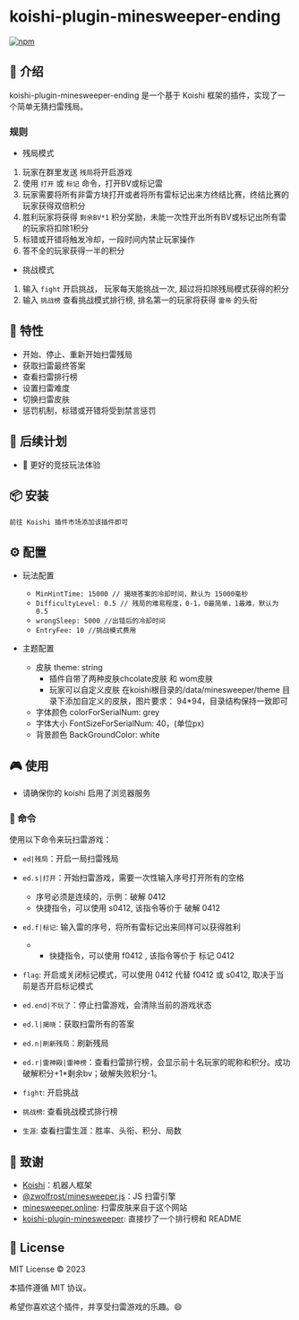 # koishi-plugin-minesweeper-ending

[![npm](https://img.shields.io/npm/v/koishi-plugin-minesweeper-ending?style=flat-square)](https://www.npmjs.com/package/koishi-plugin-minesweeper-ending)


## 🎈 介绍

koishi-plugin-minesweeper-ending 是一个基于 Koishi 框架的插件，实现了一个简单无猜扫雷残局。

### 规则

- 残局模式
1. 玩家在群里发送 `残局`将开启游戏
2. 使用 `打开` 或 `标记` 命令，打开BV或标记雷
3. 玩家需要将所有非雷方块打开或者将所有雷标记出来方终结比赛，终结比赛的玩家获得双倍积分
4. 胜利玩家将获得 `剩余BV*1` 积分奖励，未能一次性开出所有BV或标记出所有雷的玩家将扣除1积分
5. 标错或开错将触发冷却，一段时间内禁止玩家操作
6. 答不全的玩家获得一半的积分
- 挑战模式
1. 输入 `fight` 开启挑战， 玩家每天能挑战一次, 超过将扣除残局模式获得的积分
2. 输入 `挑战榜` 查看挑战模式排行榜, 排名第一的玩家将获得 `雷帝` 的头衔
## 🚀 特性

- 开始、停止、重新开始扫雷残局
- 获取扫雷最终答案
- 查看扫雷排行榜
- 设置扫雷难度 
- 切换扫雷皮肤
- 惩罚机制，标错或开错将受到禁言惩罚

## 🌠 后续计划

* 🤖 更好的竞技玩法体验

## 📦 安装

```
前往 Koishi 插件市场添加该插件即可
```

## ⚙️ 配置


- 玩法配置
  - `MinHintTime: 15000 // 揭晓答案的冷却时间，默认为 15000毫秒`
  - `DifficultyLevel: 0.5 // 残局的难易程度，0-1，0最简单，1最难，默认为 0.5`
  - `wrongSleep: 5000 //出错后的冷却时间` 
  - `EntryFee: 10 //挑战模式费用`

- 主题配置
  - 皮肤 theme: string
    - 插件自带了两种皮肤chcolate皮肤 和 wom皮肤
    - 玩家可以自定义皮肤 在koishi根目录的/data/minesweeper/theme 目录下添加自定义的皮肤，图片要求： 94*94，目录结构保持一致即可
  - 字体颜色 colorForSerialNum: grey
  - 字体大小 FontSizeForSerialNum: 40，(单位px)
  - 背景颜色 BackGroundColor: white

## 🎮 使用

- 请确保你的 koishi 启用了浏览器服务

### 📝 命令

使用以下命令来玩扫雷游戏：

- `ed|残局`：开启一局扫雷残局
- `ed.s|打开`：开始扫雷游戏，需要一次性输入序号打开所有的空格
  - 序号必须是连续的，示例：破解 0412
  - 快捷指令，可以使用 s0412, 该指令等价于 破解 0412
- `ed.f|标记`: 输入雷的序号，将所有雷标记出来同样可以获得胜利
  - - 快捷指令，可以使用 f0412 , 该指令等价于 标记 0412
- `flag`: 开启或关闭标记模式，可以使用 0412 代替 f0412 或 s0412, 取决于当前是否开启标记模式
- `ed.end|不玩了`：停止扫雷游戏，会清除当前的游戏状态
- `ed.l|揭晓`：获取扫雷所有的答案
- `ed.n|刷新残局`：刷新残局
- `ed.r|雷神殿|雷神榜`：查看扫雷排行榜，会显示前十名玩家的昵称和积分。成功破解积分+1*剩余bv；破解失败积分-1。

- `fight`: 开启挑战
- `挑战榜`: 查看挑战模式排行榜
- `生涯`: 查看扫雷生涯：胜率、头衔、积分、局数

## 🙏 致谢

* [Koishi](https://koishi.chat/)：机器人框架
* [@zwolfrost/minesweeper.js](https://github.com/zWolfrost/minesweeper.js)：JS 扫雷引擎
* [minesweeper.online](https://minesweeper.online/): 扫雷皮肤来自于这个网站
* [koishi-plugin-minesweeper](https://github.com/araea/koishi-plugin-minesweeper): 直接抄了一个排行榜和 README

## 📄 License

MIT License © 2023

本插件遵循 MIT 协议。

希望你喜欢这个插件，并享受扫雷游戏的乐趣。😄
